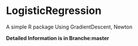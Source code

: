 # LogisticRegression
A simple R package
Using GradientDescent, Newton

**Detailed Information is in Branche:master**
